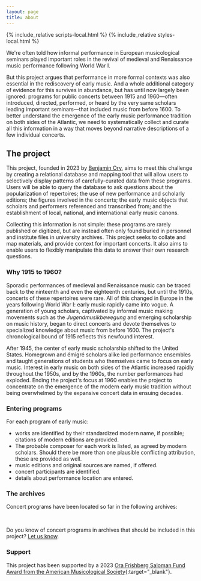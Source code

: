 ```yaml
---
layout: page
title: about
---
```


{% include_relative scripts-local.html %}
{% include_relative styles-local.html  %}

We're often told how informal performance in European musicological seminars played important roles in the revival of medieval and Renaissance music performance following World War I.

But this project argues that performance in more formal contexts was also essential in the rediscovery of early music. And a whole additional category of evidence for this survives in abundance, but has until now largely been ignored: programs for public concerts between 1915 and 1960—often introduced, directed, performed, or heard by the very same scholars leading important seminars—that included music from before 1600. To better understand the emergence of the early music performance tradition on both sides of the Atlantic, we need to systematically collect and curate all this information in a way that moves beyond narrative descriptions of a few individual concerts.

## The project

This project, founded in 2023 by [Benjamin Ory](https://benjaminory.com), aims to meet this challenge by creating a relational database and mapping tool that will allow users to selectively display patterns of carefully-curated data from these programs. Users will be able to query the database to ask questions about the popularization of repertoires; the use of new performance and scholarly editions; the figures involved in the concerts; the early music objects that scholars and performers referenced and transcribed from; and the establishment of local, national, and international early music canons.

Collecting this information is not simple: these programs are rarely published or digitized, but are instead often only found buried in personnel and institute files in university archives. This project seeks to collate and map materials, and provide context for important concerts. It also aims to enable users to flexibly manipulate this data to answer their own research questions.

### Why 1915 to 1960?

Sporadic performances of medieval and Renaissance music can be traced back to the ninteenth and even the eighteenth centuries, but until the 1910s, concerts of these repertoires were rare. All of this changed in Europe in the years following World War I: early music rapidly came into vogue. A generation of young scholars, captivated by informal music making movements such as the _Jugendmusikbewegung_ and emerging scholarship on music history, began to direct concerts and devote themselves to specialized knowledge about music from before 1600. The project's chronological bound of 1915 reflects this newfound interest.

After 1945, the center of early music scholarship shifted to the United States. Homegrown and émigré scholars alike led performance ensembles and taught generations of students who themselves came to focus on early music. Interest in early music on both sides of the Atlantic increased rapidly throughout the 1950s, and by the 1960s, the number performances had exploded. Ending the project's focus at 1960 enables the project to concentrate on the emergence of the modern early music tradition without being overwhelmed by the expansive concert data in ensuing decades.

### Entering programs

For each program of early music:
+ works are identified by their standardized modern name, if possible; citations of modern editions are provided.
+ The probable composer for each work is listed, as agreed by modern scholars. Should there be more than one plausible conflicting attribution, these are provided as well.
+ music editions and original sources are named, if offered.
+ concert participants are identified.
+ details about performance location are entered.

<!-- ### Documentation

For more details, read the [documentation](https://docs.google.com/document/d/18vVdL4CHMyDCxVk4t6r65NyTIwJbDcgxFDfYwpFgedg/edit){:target="_blank"} for the project (updated 19 May 2023). -->

### The archives

Concert programs have been located so far in the following archives:
<div class="grid">
	<div id="map"></div>
	<div id="map2"></div>
</div>

<br>

Do you know of concert programs in archives that should be included in this project? [Let us know](mailto:concertsdatabase@gmail.com).

### Support

This project has been supported by a 2023 [Ora Frishberg Saloman Fund Award from the American Musicological Society](https://www.amsmusicology.org/page/Saloman_Winners){:target="_blank"}. <br><br>

<!--### People

#### Project Director

<div id="person">Benjamin Ory (Stanford University)</div> <br>

#### Advisory Board

<div id="person">Anna Maria Busse Berger (University of California, Davis)</div>
<div id="person">Raymond Dittrich (Bischöfliche Zentralbibliothek Regensburg)</div>
<div id="person">Wolfgang Drescher (Hochschule für Musik Freiburg)</div>
<div id="person">Inga Mai Groote (Universität Zürich)</div>
<div id="person">Birgit Lodes (Universität Wien)</div>
<div id="person">Klaus Pietschmann (Universität Mainz)</div>
<div id="person">Joshua Rifkin (Boston University)</div>
<div id="person">Jesse Rodin (Stanford University)</div>
<div id="person">Craig Sapp (Stanford University)</div>
<div id="person">Katelijne Schiltz (Universität Regensburg)</div>
<div id="person">Thomas Schipperges (Universität Tübingen)</div>
<div id="person">Melanie Wald-Fuhrmann (Max-Planck-Institut für empirische Ästhetik)</div>-->